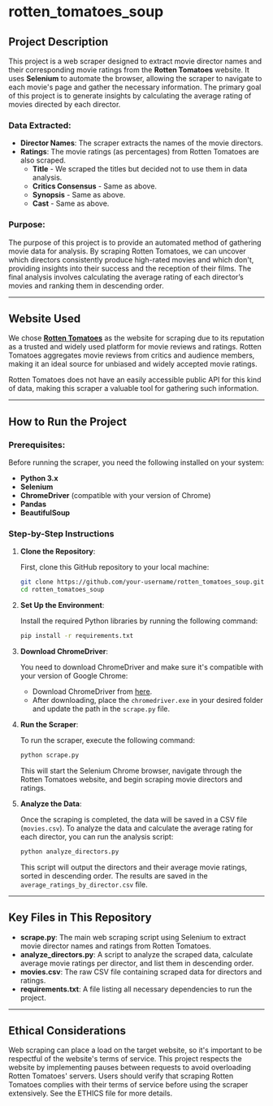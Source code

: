 # rotten_tomatoes_soup
## Project Description

This project is a web scraper designed to extract movie director names and their corresponding movie ratings from the **Rotten Tomatoes** website. It uses **Selenium** to automate the browser, allowing the scraper to navigate to each movie's page and gather the necessary information. The primary goal of this project is to generate insights by calculating the average rating of movies directed by each director.

### Data Extracted:
- **Director Names**: The scraper extracts the names of the movie directors.
- **Ratings**: The movie ratings (as percentages) from Rotten Tomatoes are also scraped.
   - **Title** - We scraped the titles but decided not to use them in data analysis.
   - **Critics Consensus** - Same as above.
   - **Synopsis** - Same as above.
   - **Cast** - Same as above.
 
### Purpose:
The purpose of this project is to provide an automated method of gathering movie data for analysis. By scraping Rotten Tomatoes, we can uncover which directors consistently produce high-rated movies and which don't, providing insights into their success and the reception of their films. The final analysis involves calculating the average rating of each director’s movies and ranking them in descending order.

---

## Website Used

We chose **[Rotten Tomatoes](https://www.rottentomatoes.com/)** as the website for scraping due to its reputation as a trusted and widely used platform for movie reviews and ratings. Rotten Tomatoes aggregates movie reviews from critics and audience members, making it an ideal source for unbiased and widely accepted movie ratings.

Rotten Tomatoes does not have an easily accessible public API for this kind of data, making this scraper a valuable tool for gathering such information.

---

## How to Run the Project

### Prerequisites:

Before running the scraper, you need the following installed on your system:
- **Python 3.x**
- **Selenium**
- **ChromeDriver** (compatible with your version of Chrome)
- **Pandas**
- **BeautifulSoup**

### Step-by-Step Instructions

1. **Clone the Repository**:

   First, clone this GitHub repository to your local machine:
   ```bash
   git clone https://github.com/your-username/rotten_tomatoes_soup.git
   cd rotten_tomatoes_soup
   ```

2. **Set Up the Environment**:

   Install the required Python libraries by running the following command:
   ```bash
   pip install -r requirements.txt
   ```

3. **Download ChromeDriver**:

   You need to download ChromeDriver and make sure it's compatible with your version of Google Chrome:
   - Download ChromeDriver from [here](https://sites.google.com/chromium.org/driver/).
   - After downloading, place the `chromedriver.exe` in your desired folder and update the path in the `scrape.py` file.

4. **Run the Scraper**:

   To run the scraper, execute the following command:
   ```bash
   python scrape.py
   ```

   This will start the Selenium Chrome browser, navigate through the Rotten Tomatoes website, and begin scraping movie directors and ratings.

5. **Analyze the Data**:

   Once the scraping is completed, the data will be saved in a CSV file (`movies.csv`). To analyze the data and calculate the average rating for each director, you can run the analysis script:
   ```bash
   python analyze_directors.py
   ```

   This script will output the directors and their average movie ratings, sorted in descending order. The results are saved in the `average_ratings_by_director.csv` file.

---

## Key Files in This Repository

- **scrape.py**: The main web scraping script using Selenium to extract movie director names and ratings from Rotten Tomatoes.
- **analyze_directors.py**: A script to analyze the scraped data, calculate average movie ratings per director, and list them in descending order.
- **movies.csv**: The raw CSV file containing scraped data for directors and ratings.
- **requirements.txt**: A file listing all necessary dependencies to run the project.

---

## Ethical Considerations

Web scraping can place a load on the target website, so it's important to be respectful of the website's terms of service. This project respects the website by implementing pauses between requests to avoid overloading Rotten Tomatoes' servers. Users should verify that scraping Rotten Tomatoes complies with their terms of service before using the scraper extensively.
See the ETHICS file for more details.
